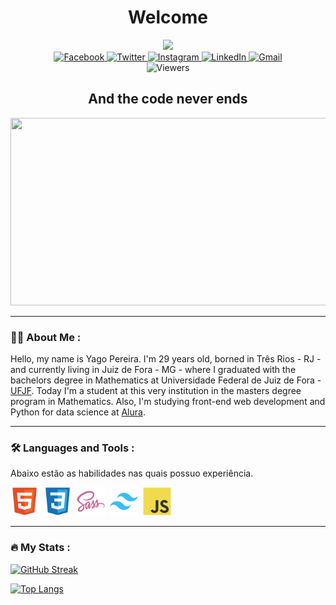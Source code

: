 <div id="header" align="center">
  <h1 align="center">Welcome</h1>
  <img src="https://media.giphy.com/media/M9gbBd9nbDrOTu1Mqx/giphy.gif" width="100"/>
  <div id="badges">
    <a href="https://facebook.com/yapeansa" target="_blank">
      <img src="https://img.shields.io/badge/Facebook-%231877F2.svg?style=for-the-badge&logo=Facebook&logoColor=white" alt="Facebook">
    </a>
    <a href="http://twitter.com/yapeansa" target="_blank">
      <img src="https://img.shields.io/badge/Twitter-%231DA1F2.svg?style=for-the-badge&logo=Twitter&logoColor=white" alt="Twitter">
    </a>
    <a href="https://instagram.com/yapeansa" target="_blank">
      <img src="https://img.shields.io/badge/Instagram-%23E4405F.svg?style=for-the-badge&logo=Instagram&logoColor=white" alt="Instagram">
    </a>
    <a href="https://www.linkedin.com/in/yago-pereira-dos-anjos-santos-85976750/" target="_blank">
      <img src="https://img.shields.io/badge/linkedin-%230077B5.svg?style=for-the-badge&logo=linkedin&logoColor=white" alt="LinkedIn">
    </a>
    <a href="mailto:yago.pereira@estudante.ufjf.br" target="_blank">
      <img src="https://img.shields.io/badge/Gmail-D14836?style=for-the-badge&logo=gmail&logoColor=white" alt="Gmail">
    </a>
  </div>
  <img src="https://komarev.com/ghpvc/?username=yapeansa&style=flat-square&color=blue" alt="Viewers"/>
</div>

<h2 align="center">And the code never ends</h2>

<div align="center">
  <img src="https://media.giphy.com/media/dWesBcTLavkZuG35MI/giphy.gif" width="600" height="300"/>
</div>

---

### :man_technologist: About Me :

Hello, my name is Yago Pereira. I'm 29 years old, borned in Três Rios - RJ - and currently living in Juiz de Fora - MG - where I graduated with the bachelors degree in Mathematics at Universidade Federal de Juiz de Fora - [UFJF](http://ufjf.br). Today I'm a student at this very institution in the masters degree program in Mathematics. Also, I'm studying front-end web development and Python for data science at [Alura](https://alura.com.br).

---

### :hammer_and_wrench: Languages and Tools :

Abaixo estão as habilidades nas quais possuo experiência.

<div>
  <img src="https://github.com/devicons/devicon/blob/master/icons/html5/html5-original.svg" title="HTML5" alt="HTML" width="45" height="45"/>&nbsp;
  <img src="https://github.com/devicons/devicon/blob/master/icons/css3/css3-original.svg"  title="CSS3" alt="CSS" width="45" height="45"/>&nbsp;
  <img src="https://github.com/devicons/devicon/blob/master/icons/sass/sass-original.svg" title="SASS" alt="SASS" width="45" height="45"/>&nbsp;
  <img src="https://github.com/devicons/devicon/blob/master/icons/tailwindcss/tailwindcss-plain.svg" title="Tailwind" width="45" height="45"/>&nbsp;
  <img src="https://github.com/devicons/devicon/blob/master/icons/javascript/javascript-original.svg" title="JavaScript" alt="JavaScript" width="45" height="45"/>&nbsp;
</div>

---

### :fire: My Stats :

[![GitHub Streak](http://github-readme-streak-stats.herokuapp.com?user=yapeansa&theme=dark&background=000000)](https://git.io/streak-stats)

[![Top Langs](https://github-readme-stats.vercel.app/api/top-langs/?username=yapeansa&layout=compact&theme=vision-friendly-dark)](https://github.com/anuraghazra/github-readme-stats)




